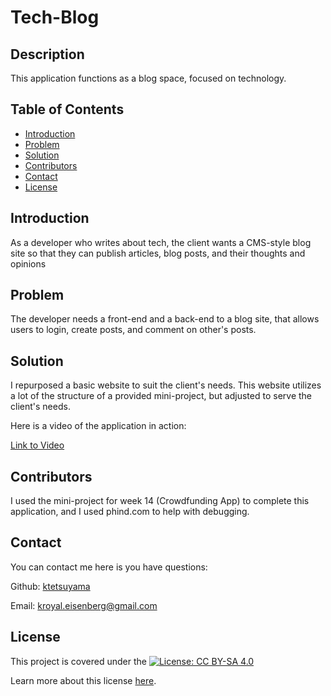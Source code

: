 # Tech-Blog

## Description

This application functions as a blog space, focused on technology.

## Table of Contents

- [Introduction](#introduction)
- [Problem](#problem)
- [Solution](#solution)
- [Contributors](#contributors)
- [Contact](#contact)
- [License](#license)

## Introduction

As a developer who writes about tech, the client wants a CMS-style blog site
so that they can publish articles, blog posts, and their thoughts and opinions

## Problem

The developer needs a front-end and a back-end to a blog site, that allows users to login, create posts, and comment on other's posts.

## Solution

I repurposed a basic website to suit the client's needs. This website utilizes a lot of the structure of a provided mini-project, but adjusted to serve the client's needs.

Here is a video of the application in action:

[Link to Video]()

## Contributors

I used the mini-project for week 14 (Crowdfunding App) to complete this application, and I used phind.com to help with debugging.

## Contact

You can contact me here is you have questions:

Github: [ktetsuyama](https://github.com/ktetsuyama)

Email: [kroyal.eisenberg@gmail.com](mailto:kroyal.eisenberg@gmail.com)

## License

This project is covered under the [![License: CC BY-SA  4.0](https://licensebuttons.net/l/by-sa/4.0/80x15.png)](https://creativecommons.org/licenses/by-sa/4.0/)

Learn more about this license [here](https://creativecommons.org/licenses/by-sa/4.0/).
